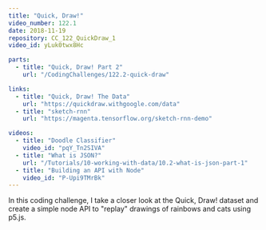 ```yaml
---
title: "Quick, Draw!"
video_number: 122.1
date: 2018-11-19
repository: CC_122_QuickDraw_1
video_id: yLuk0twx8Hc

parts:
  - title: "Quick, Draw! Part 2"
    url: "/CodingChallenges/122.2-quick-draw"

links:
  - title: "Quick, Draw! The Data"
    url: "https://quickdraw.withgoogle.com/data"
  - title: "sketch-rnn"
    url: "https://magenta.tensorflow.org/sketch-rnn-demo"

videos:
  - title: "Doodle Classifier"
    video_id: "pqY_Tn2SIVA"
  - title: "What is JSON?"
    url: "/Tutorials/10-working-with-data/10.2-what-is-json-part-1"
  - title: "Building an API with Node"
    video_id: "P-Upi9TMrBk"
---
```


In this coding challenge, I take a closer look at the Quick, Draw! dataset and create a simple node API to "replay" drawings of rainbows and cats using p5.js.